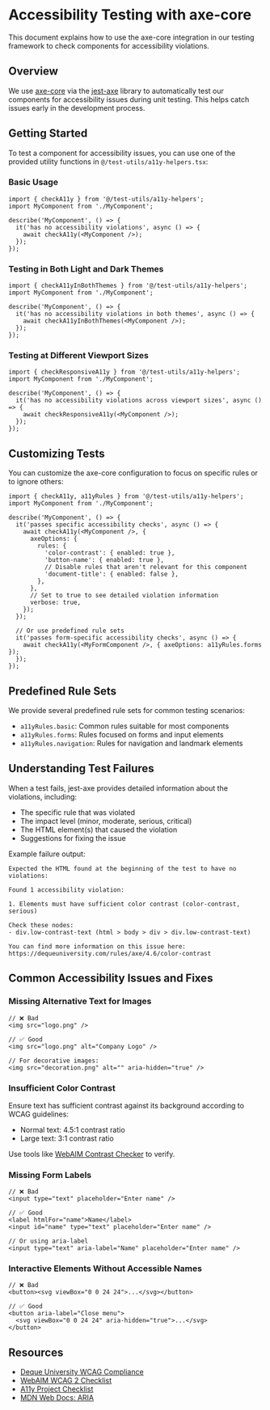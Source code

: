 # Accessibility Testing with axe-core

This document explains how to use the axe-core integration in our testing framework to check components for accessibility violations.

## Overview

We use [axe-core](https://github.com/dequelabs/axe-core) via the [jest-axe](https://github.com/nickcolley/jest-axe) library to automatically test our components for accessibility issues during unit testing. This helps catch issues early in the development process.

## Getting Started

To test a component for accessibility issues, you can use one of the provided utility functions in `@/test-utils/a11y-helpers.tsx`:

### Basic Usage

```tsx
import { checkA11y } from '@/test-utils/a11y-helpers';
import MyComponent from './MyComponent';

describe('MyComponent', () => {
  it('has no accessibility violations', async () => {
    await checkA11y(<MyComponent />);
  });
});
```

### Testing in Both Light and Dark Themes

```tsx
import { checkA11yInBothThemes } from '@/test-utils/a11y-helpers';
import MyComponent from './MyComponent';

describe('MyComponent', () => {
  it('has no accessibility violations in both themes', async () => {
    await checkA11yInBothThemes(<MyComponent />);
  });
});
```

### Testing at Different Viewport Sizes

```tsx
import { checkResponsiveA11y } from '@/test-utils/a11y-helpers';
import MyComponent from './MyComponent';

describe('MyComponent', () => {
  it('has no accessibility violations across viewport sizes', async () => {
    await checkResponsiveA11y(<MyComponent />);
  });
});
```

## Customizing Tests

You can customize the axe-core configuration to focus on specific rules or to ignore others:

```tsx
import { checkA11y, a11yRules } from '@/test-utils/a11y-helpers';
import MyComponent from './MyComponent';

describe('MyComponent', () => {
  it('passes specific accessibility checks', async () => {
    await checkA11y(<MyComponent />, {
      axeOptions: {
        rules: {
          'color-contrast': { enabled: true },
          'button-name': { enabled: true },
          // Disable rules that aren't relevant for this component
          'document-title': { enabled: false },
        },
      },
      // Set to true to see detailed violation information
      verbose: true,
    });
  });

  // Or use predefined rule sets
  it('passes form-specific accessibility checks', async () => {
    await checkA11y(<MyFormComponent />, { axeOptions: a11yRules.forms });
  });
});
```

## Predefined Rule Sets

We provide several predefined rule sets for common testing scenarios:

- `a11yRules.basic`: Common rules suitable for most components
- `a11yRules.forms`: Rules focused on forms and input elements
- `a11yRules.navigation`: Rules for navigation and landmark elements

## Understanding Test Failures

When a test fails, jest-axe provides detailed information about the violations, including:

- The specific rule that was violated
- The impact level (minor, moderate, serious, critical)
- The HTML element(s) that caused the violation
- Suggestions for fixing the issue

Example failure output:

```
Expected the HTML found at the beginning of the test to have no violations:

Found 1 accessibility violation:

1. Elements must have sufficient color contrast (color-contrast, serious)

Check these nodes:
- div.low-contrast-text (html > body > div > div.low-contrast-text)

You can find more information on this issue here:
https://dequeuniversity.com/rules/axe/4.6/color-contrast
```

## Common Accessibility Issues and Fixes

### Missing Alternative Text for Images

```tsx
// ❌ Bad
<img src="logo.png" />

// ✅ Good
<img src="logo.png" alt="Company Logo" />

// For decorative images:
<img src="decoration.png" alt="" aria-hidden="true" />
```

### Insufficient Color Contrast

Ensure text has sufficient contrast against its background according to WCAG guidelines:

- Normal text: 4.5:1 contrast ratio
- Large text: 3:1 contrast ratio

Use tools like [WebAIM Contrast Checker](https://webaim.org/resources/contrastchecker/) to verify.

### Missing Form Labels

```tsx
// ❌ Bad
<input type="text" placeholder="Enter name" />

// ✅ Good
<label htmlFor="name">Name</label>
<input id="name" type="text" placeholder="Enter name" />

// Or using aria-label
<input type="text" aria-label="Name" placeholder="Enter name" />
```

### Interactive Elements Without Accessible Names

```tsx
// ❌ Bad
<button><svg viewBox="0 0 24 24">...</svg></button>

// ✅ Good
<button aria-label="Close menu">
  <svg viewBox="0 0 24 24" aria-hidden="true">...</svg>
</button>
```

## Resources

- [Deque University WCAG Compliance](https://dequeuniversity.com/rules/axe/4.6)
- [WebAIM WCAG 2 Checklist](https://webaim.org/standards/wcag/checklist)
- [A11y Project Checklist](https://www.a11yproject.com/checklist/)
- [MDN Web Docs: ARIA](https://developer.mozilla.org/en-US/docs/Web/Accessibility/ARIA)
